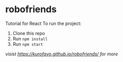# robofriends
Tutorial for React
To run the project:

1. Clone this repo
2. Run `npm install`
3. Run `npm start`

*visist https://kurofavo.github.io/robofriends/ for more*
